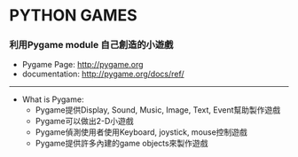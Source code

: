 # PYTHON GAMES 
### 利用Pygame module 自己創造的小遊戲

* Pygame Page: http://pygame.org 
* documentation: http://pygame.org/docs/ref/
 ------

* What is Pygame:
  * Pygame提供Display, Sound, Music, Image, Text, Event幫助製作遊戲
  * Pygame可以做出2-D小遊戲
  * Pygame偵測使用者使用Keyboard, joystick, mouse控制遊戲
  * Pygame提供許多內建的game objects來製作遊戲
